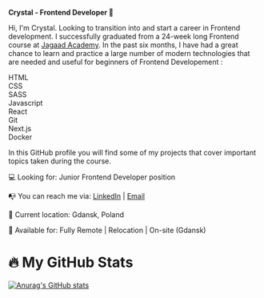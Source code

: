 **Crystal - Frontend Developer 👋**

Hi, I'm Crystal. Looking to transition into and start a career in Frontend development. I successfully graduated from a 24-week long Frontend course at [Jagaad Academy](https://academy.jagaad.com/). In the past six months, I have had a great chance to learn and practice a large number of modern technologies that are needed and useful for beginners of Frontend Developement :

HTML <br>
CSS <br>
SASS <br>
Javascript <br>
React <br>
Git <br>
Next.js <br>
Docker <br>

In this GitHub profile you will find some of my projects that cover important topics taken during the course.

💻 Looking for: Junior Frontend Developer position

📭 You can reach me via: [LinkedIn](https://www.linkedin.com/in/crystal-edem-ahadzi/) | [Email](crystaledemahadzi@gmail.com)

📌 Current location: Gdansk, Poland

🚀 Available for: Fully Remote | Relocation | On-site (Gdansk)

# :fire: My GitHub Stats

[![Anurag's GitHub stats](https://github-readme-stats.vercel.app/api?username=ladycrystal)](https://github.com/anuraghazra/github-readme-stats)
